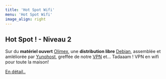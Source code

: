 ```yaml
---
title: 'Hot Spot Wifi'
menu: 'Hot Spot Wifi'
image_align: right
---
```


## **Hot Spot !** - Niveau 2

Sur du **matériel ouvert** [Olimex](https://fr.wikipedia.org/wiki/Olimex), une **distribution libre** [Debian](https://fr.wikipedia.org/wiki/Debian), assemblée et amléliorée par [Yunohost](https://fr.wikipedia.org/wiki/YunoHost), greffée de notre [VPN](/vpn) et… Tadaaam ! VPN en wifi pour toute la maison!

[En détail..](/brique/hot_spot_wifi_detail?classes=btn,btn-primary,btn-lg)


